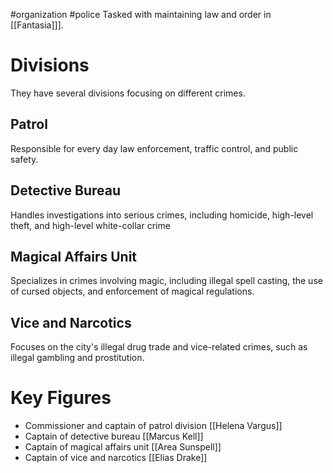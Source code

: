 #organization #police
Tasked with maintaining law and order in [[Fantasia]]]. 
# Divisions
They have several divisions focusing on different crimes.
## Patrol
Responsible for every day law enforcement, traffic control, and public safety.
## Detective Bureau
Handles investigations into serious crimes, including homicide, high-level theft, and high-level white-collar crime
## Magical Affairs Unit
Specializes in crimes involving magic, including illegal spell casting, the use of cursed objects, and enforcement of magical regulations.
## Vice and Narcotics
Focuses on the city's illegal drug trade and vice-related crimes, such as illegal gambling and prostitution.
# Key Figures
- Commissioner and captain of patrol division [[Helena Vargus]]
- Captain of detective bureau [[Marcus Kell]]
- Captain of magical affairs unit [[Area Sunspell]]
- Captain of vice and narcotics [[Elias Drake]]
